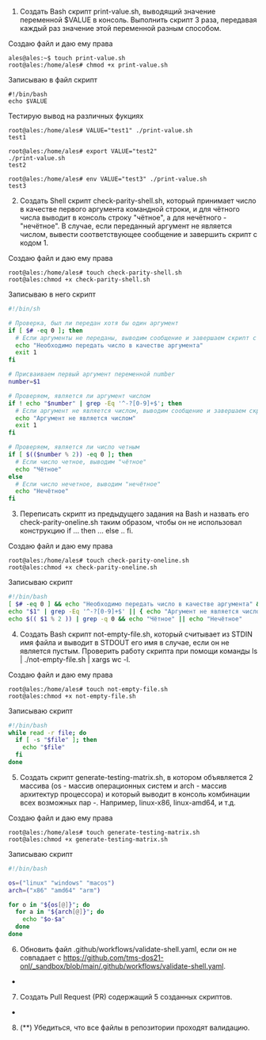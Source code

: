 1. Создать Bash скрипт print-value.sh, выводящий значение переменной $VALUE в консоль. Выполнить скрипт 3 раза, передавая каждый раз значение этой переменной разным способом.

Создаю файл и даю ему права
```
ales@ales:~$ touch print-value.sh
root@ales:/home/ales# chmod +x print-value.sh
```
Записываю в файл скрипт
```
#!/bin/bash
echo $VALUE
```
Тестирую вывод на различных фукциях
```
root@ales:/home/ales# VALUE="test1" ./print-value.sh
test1

root@ales:/home/ales# export VALUE="test2"
./print-value.sh
test2

root@ales:/home/ales# env VALUE="test3" ./print-value.sh
test3
```

2. Создать Shell скрипт check-parity-shell.sh, который принимает число в качестве первого аргумента командной строки, и для чётного числа выводит в консоль строку "чётное", а для нечётного - "нечётное". В случае, если переданный аргумент не является числом, вывести соответствующее сообщение и завершить скрипт с кодом 1.

Создаю файл и даю ему права
```
root@ales:/home/ales# touch check-parity-shell.sh
root@ales:chmod +x check-parity-shell.sh
```

Записываю в него скрипт
```bash
#!/bin/sh

# Проверка, был ли передан хотя бы один аргумент
if [ $# -eq 0 ]; then
  # Если аргументы не переданы, выводим сообщение и завершаем скрипт с ошибкой
  echo "Необходимо передать число в качестве аргумента"
  exit 1
fi

# Присваиваем первый аргумент переменной number
number=$1

# Проверяем, является ли аргумент числом
if ! echo "$number" | grep -Eq '^-?[0-9]+$'; then
  # Если аргумент не является числом, выводим сообщение и завершаем скрипт с ошибкой
  echo "Аргумент не является числом"
  exit 1
fi

# Проверяем, является ли число четным
if [ $(($number % 2)) -eq 0 ]; then
  # Если число четное, выводим "чётное"
  echo "Чётное"
else
  # Если число нечетное, выводим "нечётное"
  echo "Нечётное"
fi
```

3. Переписать скрипт из предыдущего задания на Bash и назвать его check-parity-oneline.sh таким образом, чтобы он не использовал конструкцию if ... then ... else .. fi.

Создаю файл и даю ему права
```
root@ales:/home/ales# touch check-parity-oneline.sh
root@ales:chmod +x check-parity-oneline.sh
```

Записываю скрипт
```bash
#!/bin/bash
[ $# -eq 0 ] && echo "Необходимо передать число в качестве аргумента" && exit 1 
echo "$1" | grep -Eq '^-?[0-9]+$' || { echo "Аргумент не является числом"; exit 1; }
echo $(( $1 % 2 )) | grep -q 0 && echo "Чётное" || echo "Нечётное"
```

4. Создать Bash скрипт not-empty-file.sh, который считывает из STDIN имя файла и выводит в STDOUT его имя в случае, если он не является пустым. Проверить работу скрипта при помощи команды ls | ./not-empty-file.sh | xargs wc -l.

Создаю файл и даю ему права
```
root@ales:/home/ales# touch not-empty-file.sh
root@ales:chmod +x not-empty-file.sh
```

Записываю скрипт
```bash
#!/bin/bash
while read -r file; do
  if [ -s "$file" ]; then
    echo "$file"
  fi
done
```

5. Создать скрипт generate-testing-matrix.sh, в котором объявляется 2 массива (os - массив операционных систем и arch - массив архитектур процессора) и который выводит в консоль комбинации всех возможных пар <OS>-<ARCH>. Например, linux-x86, linux-amd64, и т.д.

Создаю файл и даю ему права
```
root@ales:/home/ales# touch generate-testing-matrix.sh
root@ales:chmod +x generate-testing-matrix.sh
```

Записываю скрипт
```bash
#!/bin/bash

os=("linux" "windows" "macos")
arch=("x86" "amd64" "arm")

for o in "${os[@]}"; do
  for a in "${arch[@]}"; do
    echo "$o-$a"
  done
done
```

6. Обновить файл .github/workflows/validate-shell.yaml, если он не совпадает с https://github.com/tms-dos21-onl/_sandbox/blob/main/.github/workflows/validate-shell.yaml.
+
7. Создать Pull Request (PR) содержащий 5 созданных скриптов.
+
8. (**) Убедиться, что все файлы в репозитории проходят валидацию.